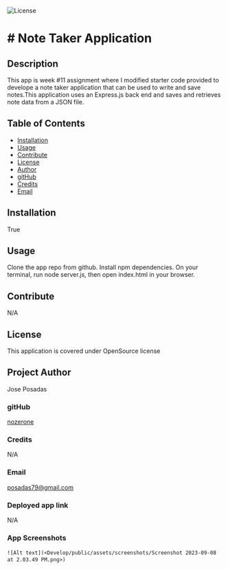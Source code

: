 ![License](https://img.shields.io/badge/license-OpenSource-blue)
  # # Note Taker Application
   ## Description
   This app is week #11 assignment where I modified starter code provided to develope a note taker application that can be used to write and save notes.This application uses an Express.js back end and saves and retrieves note data from a JSON file.

   ## Table of Contents
   * [Installation](#installation)
   * [Usage](#usage)
   * [Contribute](#contribute)
   * [License](#license)
   * [Author](#author)
   * [gitHub](#github)
   * [Credits](#credits)
   * [Email](#email)
   
  ## Installation 
  True
  ## Usage 
  Clone the app repo from github. Install npm dependencies. On your terminal, run node server.js, then open index.html in your browser.
  ## Contribute 
  N/A
  ## License 
  This application is covered under OpenSource license
  ## Project Author 
  Jose Posadas 
   ### gitHub 
   [nozerone](https://github.com/nozerone)
   ### Credits 
   N/A 
   ### Email 
   posadas79@gmail.com

   ### Deployed app link
   N/A

   ### App Screenshots
    ![Alt text](<Develop/public/assets/screenshots/Screenshot 2023-09-08 at 2.03.49 PM.png>)